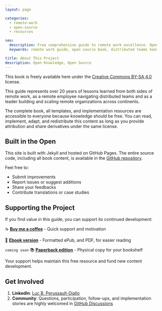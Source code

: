 ```yaml
---
layout: page

categories:
  - remote-work
  - open-source
  - resources

seo:
  description: Free comprehensive guide to remote work excellence. Open source book with templates and frameworks. 20+ years of lessons from building distributed teams across continents. Creative Commons license.
  keywords: remote work guide, open source book, distributed teams handbook, remote management resources, free business book, Creative Commons, team building

title: About This Project
description: Open Knowledge, Open Source
---
```


This book is freely available here under the [Creative Commons BY-SA 4.0](https://creativecommons.org/licenses/by-sa/4.0/) license.

This guide represents over 20 years of lessons learned from both sides of remote work, as a remote employee navigating distributed teams and as a leader building and scaling remote organizations across continents.

The complete book, all templates, and implementation resources are accessible to everyone because knowledge should be free. You can read, implement, adapt, and redistribute this content as long as you provide attribution and share derivatives under the same license.

## Built in the Open
This site is built with Jekyll and hosted on GitHub Pages. The entire source code, including all book content, is available in the [GitHub repository](https://github.com/luuuc/remote-excellence-book).

Feel free to:

- Submit improvements
- Report issues or suggest additions
- Share your feedbacks
- Contribute translations or case studies

## Supporting the Project
If you find value in this guide, you can support its continued development:

☕ **[Buy me a coffee](https://ko-fi.com/luuuc)** - Quick support and motivation

📖 **[Ebook version](https://www.amazon.com/dp/B0FCCGYCF8)** - Formatted ePub, and PDF, for easier reading

`coming soon` 📚 **[Paperback edition](#)** - Physical copy for your bookshelf

Your support helps maintain this free resource and fund new content development.

## Get Involved
1. **LinkedIn**: [Luc B. Perussault-Diallo](https://www.linkedin.com/in/luc-b-perussault-diallo-99525519)
2. **Community**: Questions, participation, follow-ups, and implementation stories are highly welcomed in [GitHub Discussions](https://github.com/luuuc/remote-excellence-book/discussions)

